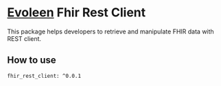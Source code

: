 # [Evoleen](https://www.evoleen-technology.com) Fhir Rest Client

This package helps developers to retrieve and manipulate FHIR data with REST client.

## How to use
```[pubspec.yaml]
fhir_rest_client: ^0.0.1
```


